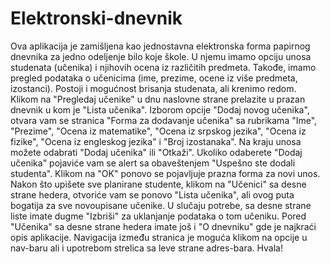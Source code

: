 # Elektronski-dnevnik
Ova aplikacija je zamišljena kao jednostavna elektronska forma papirnog dnevnika za jedno odeljenje bilo koje škole. 
U njemu imamo opciju unosa studenata (učenika) i njihovih ocena iz različitih predmeta. 
Takođe, imamo pregled podataka o učenicima (ime, prezime, ocene iz više predmeta, izostanci).
Postoji i mogućnost brisanja studenata, ali krenimo redom.
Klikom na "Pregledaj učenike" u dnu naslovne strane prelazite u prazan dnevnik u kom je "Lista učenika". 
Izborom opcije "Dodaj novog učenika", otvara vam se stranica "Forma za dodavanje učenika" sa rubrikama "Ime", "Prezime", "Ocena iz matematike", "Ocena iz srpskog jezika", "Ocena iz fizike", "Ocena iz engleskog jezika" i "Broj izostanaka".
Na kraju unosa možete odabrati "Dodaj učenika" ili "Otkaži".
Ukoliko odaberete "Dodaj učenika" pojaviće vam se alert sa obaveštenjem "Uspešno ste dodali studenta".
Klikom na "OK" ponovo se pojavljuje prazna forma za novi unos.
Nakon što upišete sve planirane studente, klikom na "Učenici" sa desne strane hedera, otvoriće vam se ponovo "Lista učenika", ali ovog puta bogatija za sve novoupisane učenike.
U slučaju potrebe, sa desne strane liste imate dugme "Izbriši" za uklanjanje podataka o tom učeniku.
Pored "Učenika" sa desne strane hedera imate još i "O dnevniku" gde je najkraći opis aplikacije.
Navigacija između stranica je moguća klikom na opcije u nav-baru ali i upotrebom strelica sa leve strane adres-bara.
Hvala!
